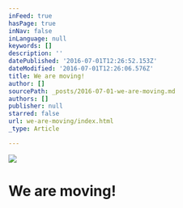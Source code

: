 ```yaml
---
inFeed: true
hasPage: true
inNav: false
inLanguage: null
keywords: []
description: ''
datePublished: '2016-07-01T12:26:52.153Z'
dateModified: '2016-07-01T12:26:06.576Z'
title: We are moving!
author: []
sourcePath: _posts/2016-07-01-we-are-moving.md
authors: []
publisher: null
starred: false
url: we-are-moving/index.html
_type: Article

---
```

![](https://the-grid-user-content.s3-us-west-2.amazonaws.com/b47316b1-9677-496b-9ad3-9ab7c19f793d.jpg)

# We are moving!